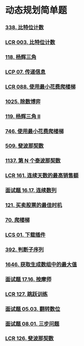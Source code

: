# 动态规划简单题

### [338. 比特位计数](https://leetcode.cn/problems/counting-bits/)



### [LCR 003. 比特位计数](https://leetcode.cn/problems/w3tCBm/)



### [118. 杨辉三角](https://leetcode.cn/problems/pascals-triangle/)



### [LCP 07. 传递信息](https://leetcode.cn/problems/chuan-di-xin-xi/)



### [LCR 088. 使用最小花费爬楼梯](https://leetcode.cn/problems/GzCJIP/)



### [1025. 除数博弈](https://leetcode.cn/problems/divisor-game/)



### [119. 杨辉三角 II](https://leetcode.cn/problems/pascals-triangle-ii/)



### [746. 使用最小花费爬楼梯](https://leetcode.cn/problems/min-cost-climbing-stairs/)



### [509. 斐波那契数](https://leetcode.cn/problems/fibonacci-number/)



### [1137. 第 N 个泰波那契数](https://leetcode.cn/problems/n-th-tribonacci-number/)



### [LCR 161. 连续天数的最高销售额](https://leetcode.cn/problems/lian-xu-zi-shu-zu-de-zui-da-he-lcof/)



### [面试题 16.17. 连续数列](https://leetcode.cn/problems/contiguous-sequence-lcci/)



### [121. 买卖股票的最佳时机](https://leetcode.cn/problems/best-time-to-buy-and-sell-stock/)



### [70. 爬楼梯](https://leetcode.cn/problems/climbing-stairs/)



### [LCS 01. 下载插件](https://leetcode.cn/problems/Ju9Xwi/)



### [392. 判断子序列](https://leetcode.cn/problems/is-subsequence/)





### [1646. 获取生成数组中的最大值](https://leetcode.cn/problems/get-maximum-in-generated-array/)



### [面试题 17.16. 按摩师](https://leetcode.cn/problems/the-masseuse-lcci/)



### [LCR 127. 跳跃训练](https://leetcode.cn/problems/qing-wa-tiao-tai-jie-wen-ti-lcof/)



### [面试题 05.03. 翻转数位](https://leetcode.cn/problems/reverse-bits-lcci/)



### [面试题 08.01. 三步问题](https://leetcode.cn/problems/three-steps-problem-lcci/)



### [LCR 126. 斐波那契数](https://leetcode.cn/problems/fei-bo-na-qi-shu-lie-lcof/)


